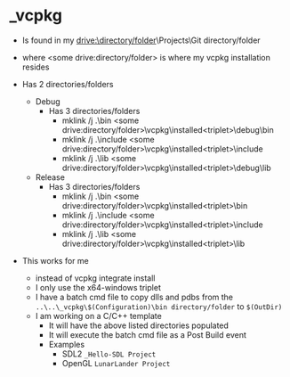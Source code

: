# _vcpkg

- Is found in my <drive:\directory/folder>\Projects\Git directory/folder
- where <some drive:directory/folder> is where my vcpkg installation resides
- Has 2 directories/folders
  - Debug
    - Has 3 directories/folders
      - mklink /j .\bin <some drive:directory/folder>\vcpkg\installed\<triplet>\debug\bin
      - mklink /j .\include <some drive:directory/folder>\vcpkg\installed\<triplet>\include
      - mklink /j .\lib <some drive:directory/folder>\vcpkg\installed\<triplet>\debug\lib
  - Release
    - Has 3 directories/folders
      - mklink /j .\bin <some drive:directory/folder>\vcpkg\installed\<triplet>\bin
      - mklink /j .\include <some drive:directory/folder>\vcpkg\installed\<triplet>\include
      - mklink /j .\lib <some drive:directory/folder>\vcpkg\installed\<triplet>\lib


- This works for me
  - instead of vcpkg integrate install
  - I only use the x64-windows triplet
  - I have a batch cmd file to copy dlls and pdbs from the `..\..\_vcpkg\$(Configuration)\bin directory/folder` to `$(OutDir)`
  - I am working on a C/C++ template
    - It will have the above listed directories populated
    - It will execute the batch cmd file as a Post Build event
    - Examples 
      - SDL2 `_Hello-SDL Project`
      - OpenGL `LunarLander Project`
